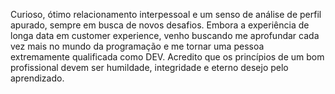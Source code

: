 Curioso, ótimo relacionamento interpessoal e um senso de análise de perfil apurado, sempre em busca de novos desafios. Embora a experiência de longa data em customer experience, venho buscando me aprofundar cada vez mais no mundo da programação e me tornar uma pessoa extremamente qualificada como DEV. Acredito que os princípios de um bom profissional devem ser humildade, integridade e eterno desejo pelo aprendizado.
